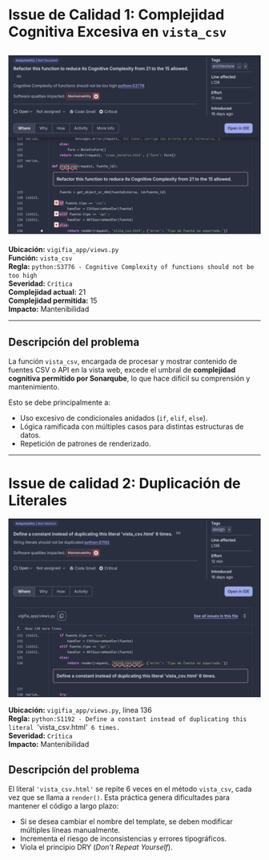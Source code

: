 # Issue de Calidad 1: Complejidad Cognitiva Excesiva en `vista_csv`

## ![alt text](image-1.png)

**Ubicación:** `vigifia_app/views.py`  
**Función:** `vista_csv`  
**Regla:** `python:S3776 - Cognitive Complexity of functions should not be too high`  
**Severidad:** `Crítica`   
**Complejidad actual:** 21  
**Complejidad permitida:** 15  
**Impacto:** Mantenibilidad

---

## Descripción del problema

La función `vista_csv`, encargada de procesar y mostrar contenido de fuentes CSV o API en la vista web, excede el umbral de **complejidad cognitiva permitido por Sonarqube**, lo que hace difícil su comprensión y mantenimiento.

Esto se debe principalmente a:

- Uso excesivo de condicionales anidados (`if`, `elif`, `else`).
- Lógica ramificada con múltiples casos para distintas estructuras de datos.
- Repetición de patrones de renderizado.

---


# Issue de calidad 2: Duplicación de Literales

![alt text](image.png)

**Ubicación:** `vigifia_app/views.py`, línea 136  
**Regla:** `python:S1192 - Define a constant instead of duplicating this literal `'vista_csv.html'` 6 times.`   
**Severidad:** `Crítica`  
**Impacto:** Mantenibilidad

## Descripción del problema

El literal `'vista_csv.html'` se repite 6 veces en el método `vista_csv`, cada vez que se llama a `render()`. Esta práctica genera dificultades para mantener el código a largo plazo:

- Si se desea cambiar el nombre del template, se deben modificar múltiples líneas manualmente.
- Incrementa el riesgo de inconsistencias y errores tipográficos.
- Viola el principio DRY (*Don’t Repeat Yourself*).
